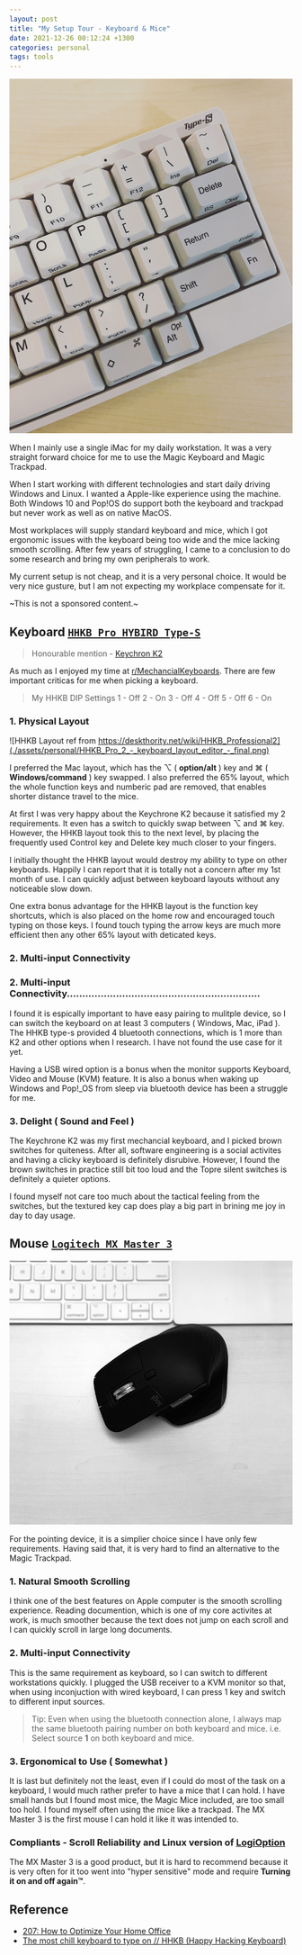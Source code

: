 ```yaml
---
layout: post
title: "My Setup Tour - Keyboard & Mice"
date: 2021-12-26 00:12:24 +1300
categories: personal
tags: tools
---
```


![HHKB](/assets/personal/hhkb.JPG)

When I mainly use a single iMac for my daily workstation. It was a very straight forward choice for me to use the Magic Keyboard and Magic Trackpad.

When I start working with different technologies and start daily driving Windows and Linux. I wanted a Apple-like experience using the machine. Both Windows 10 and Pop!OS do support both the keyboard and trackpad but never work as well as on native MacOS.

Most workplaces will supply standard keyboard and mice, which I got ergonomic issues with the keyboard being too wide and the mice lacking smooth scrolling. After few years of struggling, I came to a conclusion to do some research and bring my own peripherals to work. 

My current setup is not cheap, and it is a very personal choice. It would be very nice gusture, but I am not expecting my workplace compensate for it.

~This is not a sponsored content.~

## Keyboard [`HHKB Pro HYBIRD Type-S`](https://hhkeyboard.us/hhkb)

> Honourable mention - [Keychron K2](https://www.keychron.com/)

As much as I enjoyed my time at [r/MechancialKeyboards](https://www.reddit.com/r/MechanicalKeyboards/). There are few important criticas for me when picking a keyboard.

> My HHKB DIP Settings
> 1 - Off
> 2 - On
> 3 - Off
> 4 - Off
> 5 - Off
> 6 - On

### 1. Physical Layout

![HHKB Layout ref from https://deskthority.net/wiki/HHKB_Professional2](./assets/personal/HHKB_Pro_2_-_keyboard_layout_editor_-_final.png)

I preferred the Mac layout, which has the ⌥ ( **option/alt** ) key and ⌘ ( **Windows/command** ) key swapped. I also preferred the 65% layout, which the whole function keys and numberic pad are removed, that enables shorter distance travel to the mice.

At first I was very happy about the Keychrone K2 because it satisfied my 2 requirements. It even has a switch to quickly swap between ⌥ and ⌘ key. However, the HHKB layout took this to the next level, by placing the frequently used Control key and Delete key much closer to your fingers.

I initially thought the HHKB layout would destroy my ability to type on other keyboards. Happily I can report that it is totally not a concern after my 1st month of use. I can quickly adjust between keyboard layouts without any noticeable slow down.

One extra bonus advantage for the HHKB layout is the function key shortcuts, which is also placed on the home row and encouraged touch typing on those keys. I found touch typing the arrow keys are much more efficient then any other 65% layout with deticated keys.

### 2. Multi-input Connectivity 
### 2. Multi-input Connectivity...............................................................

I found it is espically important to have easy pairing to mulitple device, so I can switch the keyboard on at least 3 computers ( Windows, Mac, iPad ). The HHKB type-s provided 4 bluetooth connections, which is 1 more than K2 and other options when I research. I have not found the use case for it yet.

Having a USB wired option is a bonus when the monitor supports Keyboard, Video and Mouse (KVM) feature. It is also a bonus when waking up Windows and Pop!\_OS from sleep via bluetooth device has been a struggle for me.

### 3. Delight ( Sound and Feel )

The Keychrone K2 was my first mechancial keyboard, and I picked brown switches for quiteness. After all, software engineering is a social activites and having a clicky keyboard is definitely disrubive. However, I found the brown switches in practice still bit too loud and the Topre silent switches is definitely a quieter options.

I found myself not care too much about the tactical feeling from the switches, but the textured key cap does play a big part in brining me joy in day to day usage.

## Mouse [`Logitech MX Master 3`](https://www.logitech.com/en-nz/products/mice/mx-master-3.910-005698.html)

![MX Master 3](./assets/personal/mx-master-3.jpg)

For the pointing device, it is a simplier choice since I have only few requirements. Having said that, it is very hard to find an alternative to the Magic Trackpad.

### 1. Natural Smooth Scrolling

I think one of the best features on Apple computer is the smooth scrolling experience. Reading documention, which is one of my core activites at work, is much smoother because the text does not jump on each scroll and I can quickly scroll in large long documents.

### 2. Multi-input Connectivity

This is the same requirement as keyboard, so I can switch to different workstations quickly. I plugged the USB receiver to a KVM monitor so that, when using inconjuction with wired keyboard, I can press 1 key and switch to different input sources.

> Tip: Even when using the bluetooth connection alone, I always map the same bluetooth pairing number on both keyboard and mice. i.e. Select source **1** on both keyboard and mice.

### 3. Ergonomical to Use ( Somewhat )

It is last but definitely not the least, even if I could do most of the task on a keyboard, I would much rather prefer to have a mice that I can hold. I have small hands but I found most mice, the Magic Mice included, are too small too hold. I found myself often using the mice like a trackpad. The MX Master 3 is the first mouse I can hold it like it was intended to.

### Compliants - Scroll Reliability and Linux version of [LogiOption](https://www.logitech.com/en-nz/product/options#top)

The MX Master 3 is a good product, but it is hard to recommend because it is very often for it too went into "hyper sensitive" mode and require **Turning it on and off again™**.

## Reference

- [207: How to Optimize Your Home Office](https://fragmentedpodcast.com/episodes/207/)
- [The most chill keyboard to type on // HHKB (Happy Hacking Keyboard)](https://youtu.be/I_zIqJ0xuoo)
